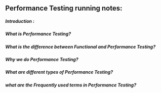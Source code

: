 ## Performance Testing running notes:

##### Introduction : 
##### What is Performance Testing?

##### What is the difference between Functional and Performance Testing?

##### Why we do Performance Testing?

##### What are different types of Performance Testing?

##### what are the Frequently used terms in Performance Testing?
